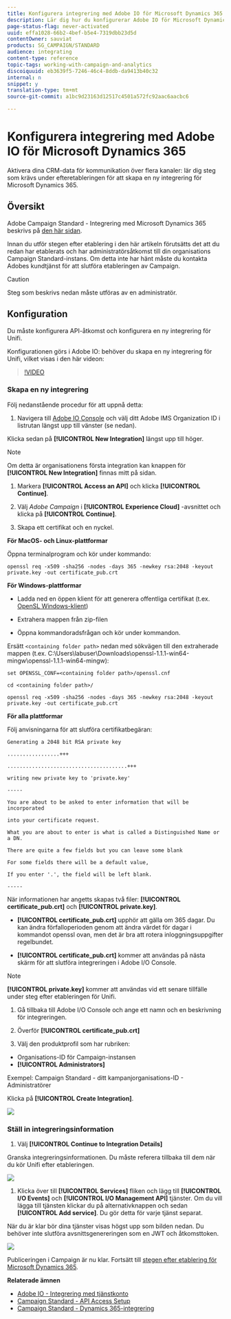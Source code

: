 ```yaml
---
title: Konfigurera integrering med Adobe IO för Microsoft Dynamics 365
description: Lär dig hur du konfigurerar Adobe IO för Microsoft Dynamics 365-integrering.
page-status-flag: never-activated
uuid: effa1028-66b2-4bef-b5e4-7319dbb23d5d
contentOwner: sauviat
products: SG_CAMPAIGN/STANDARD
audience: integrating
content-type: reference
topic-tags: working-with-campaign-and-analytics
discoiquuid: eb3639f5-7246-46c4-8ddb-da9413b40c32
internal: n
snippet: y
translation-type: tm+mt
source-git-commit: a1bc9d23163d12517c4501a572fc92aac6aacbc6

---
```



# Konfigurera integrering med Adobe IO för Microsoft Dynamics 365

Aktivera dina CRM-data för kommunikation över flera kanaler: lär dig steg som krävs under efteretableringen för att skapa en ny integrering för Microsoft Dynamics 365.

## Översikt

Adobe Campaign Standard - Integrering med Microsoft Dynamics 365 beskrivs på [den här sidan](../../integrating/using/working-with-campaign-standard-and-microsoft-dynamics-365.md).

Innan du utför stegen efter etablering i den här artikeln förutsätts det att du redan har etablerats och har administratörsåtkomst till din organisations Campaign Standard-instans.  Om detta inte har hänt måste du kontakta Adobes kundtjänst för att slutföra etableringen av Campaign.

>[!CAUTION]
>
>Steg som beskrivs nedan måste utföras av en administratör.

## Konfiguration

Du måste konfigurera API-åtkomst och konfigurera en ny integrering för Unifi.

Konfigurationen görs i Adobe IO: behöver du skapa en ny integrering för Unifi, vilket visas i den här videon:

>[!VIDEO](https://video.tv.adobe.com/v/27308)

### Skapa en ny integrering

Följ nedanstående procedur för att uppnå detta:

1. Navigera till [Adobe IO Console](https://console.adobe.io/home#) och välj ditt Adobe IMS Organization ID i listrutan längst upp till vänster (se nedan).

Klicka sedan på **[!UICONTROL New Integration]** längst upp till höger.

>[!NOTE]
>
>Om detta är organisationens första integration kan knappen för **[!UICONTROL New Integration]** finnas mitt på sidan.

1. Markera **[!UICONTROL Access an API]** och klicka **[!UICONTROL Continue]**.

1. Välj _Adobe Campaign_ i **[!UICONTROL Experience Cloud]** -avsnittet och klicka på **[!UICONTROL Continue]**.

1. Skapa ett certifikat och en nyckel.

**För MacOS- och Linux-plattformar**

Öppna terminalprogram och kör under kommando:

```
openssl req -x509 -sha256 -nodes -days 365 -newkey rsa:2048 -keyout private.key -out certificate_pub.crt
```

**För Windows-plattformar**

* Ladda ned en öppen klient för att generera offentliga certifikat (t.ex. [OpenSL Windows-klient](https://bintray.com/vszakats/generic/download_file?file_path=openssl-1.1.1-win64-mingw.zip))

* Extrahera mappen från zip-filen

* Öppna kommandoradsfrågan och kör under kommandon.

Ersätt `<containing folder path>` nedan med sökvägen till den extraherade mappen (t.ex. C:\Users\labuser\Downloads\openssl-1.1.1-win64-mingw\openssl-1.1.1-win64-mingw):

```
set OPENSSL_CONF=<containing folder path>/openssl.cnf
 
cd <containing folder path>/
 
openssl req -x509 -sha256 -nodes -days 365 -newkey rsa:2048 -keyout private.key -out certificate_pub.crt
```

**För alla plattformar**

Följ anvisningarna för att slutföra certifikatbegäran:

```
Generating a 2048 bit RSA private key
 
.................+++
 
.......................................+++
 
writing new private key to 'private.key'
 
-----
 
You are about to be asked to enter information that will be incorporated
 
into your certificate request.
 
What you are about to enter is what is called a Distinguished Name or a DN.
 
There are quite a few fields but you can leave some blank
 
For some fields there will be a default value,
 
If you enter '.', the field will be left blank.
 
-----
```

När informationen har angetts skapas två filer: **[!UICONTROL certificate_pub.crt]** och **[!UICONTROL private.key]**.

* **[!UICONTROL certificate_pub.crt]** upphör att gälla om 365 dagar. Du kan ändra förfalloperioden genom att ändra värdet för dagar i kommandot openssl ovan, men det är bra att rotera inloggningsuppgifter regelbundet.

* **[!UICONTROL certificate_pub.crt]** kommer att användas på nästa skärm för att slutföra integreringen i Adobe I/O Console.

>[!NOTE]
>
> **[!UICONTROL private.key]** kommer att användas vid ett senare tillfälle under steg efter etableringen för Unifi.

1. Gå tillbaka till Adobe I/O Console och ange ett namn och en beskrivning för integreringen.

1. Överför **[!UICONTROL certificate_pub.crt]**

1. Välj den produktprofil som har rubriken:

* Organisations-ID för Campaign-instansen
* **[!UICONTROL Administrators]**

Exempel:  Campaign Standard - ditt kampanjorganisations-ID - Administratörer

Klicka på **[!UICONTROL Create Integration]**.

![](assets/MSdynACSIntegration-4B.png)

### Ställ in integreringsinformation

1. Välj **[!UICONTROL Continue to Integration Details]**

Granska integreringsinformationen.  Du måste referera tillbaka till dem när du kör Unifi efter etableringen.

![](assets/MSdynACSIntegration-5.png)

1. Klicka över till **[!UICONTROL Services]** fliken och lägg till **[!UICONTROL I/O Events]** och **[!UICONTROL I/O Management API]** tjänster.  Om du vill lägga till tjänsten klickar du på alternativknappen och sedan **[!UICONTROL Add service]**.  Du gör detta för varje tjänst separat.

När du är klar bör dina tjänster visas högst upp som bilden nedan. Du behöver inte slutföra avsnittsgenereringen som en JWT och åtkomsttoken.

![](assets/MSdynACSIntegration-6.png)

Publiceringen i Campaign är nu klar.  Fortsätt till [stegen efter etablering för Microsoft Dynamics 365](../../integrating/using/configure-microsoft-dynamics-365-for-campaign-integration.md).

**Relaterade ämnen**

* [Adobe IO - Integrering med tjänstkonto](https://www.adobe.io/authentication/auth-methods.html#!AdobeDocs/adobeio-auth/master/AuthenticationOverview/ServiceAccountIntegration.md)
* [Campaign Standard - API Access Setup](https://docs.campaign.adobe.com/doc/standard/en/api/ACS_API.html#setting-up-api-access)
* [Campaign Standard - Dynamics 365-integrering](../../integrating/using/configure-microsoft-dynamics-365-for-campaign-integration.md)
